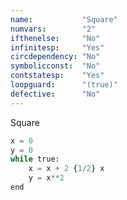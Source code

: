 ```yaml
---
name:           "Square"
numvars:        "2"
ifthenelse:     "No"
infinitesp:     "Yes"
circdependency: "No"
symbolicconst:  "No"
contstatesp:    "Yes"
loopguard:      "(true)"
defective:      "No"
---
```


Square

```python
x = 0
y = 0
while true:
    x = x + 2 {1/2} x
    y = x**2
end
```
